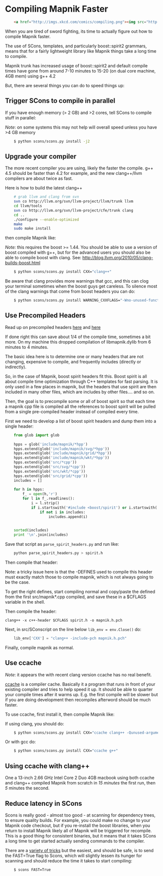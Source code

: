<!-- Name: FasterCompiling -->
<!-- Version: 11 -->
<!-- Last-Modified: 2011/08/11 07:29:20 -->
<!-- Author: springmeyer -->


# Compiling Mapnik Faster

```html
    <a href="http://imgs.xkcd.com/comics/compiling.png"><img src="http://imgs.xkcd.com/comics/compiling.png"></a>
```

When you are tired of sword fighting, its time to actually figure out how to compile Mapnik faster.
 

The use of SCons, templates, and particularly boost::spirit2 grammars, means that for a fairly lightweight library like Mapnik things take a long time to compile.

Mapnik trunk has increased usage of boost::spirit2 and default compile times have gone from around 7-10 minutes to 15-20 (on dual core machine, 4GB mem) using g++ 4.2

But, there are several things you can do to speed things up:

## Trigger SCons to compile in parallel
If you have enough memory (> 2 GB) and >2 cores, tell SCons to compile stuff in parallel:

*Note*: on some systems this may not help will overall speed unless you have >4 GB memory

```sh
    $ python scons/scons.py install -j2
```

## Upgrade your compiler
The more recent compiler you are using, likely the faster the compile. g++ 4.5 should be faster than 4.2 for example, and the new clang++/llvm compilers are about twice as fast.

Here is how to build the latest clang++

```sh
    # grab llvm and clang from svn
    svn co http://llvm.org/svn/llvm-project/llvm/trunk llvm
    cd llvm/tools
    svn co http://llvm.org/svn/llvm-project/cfe/trunk clang
    cd ..
    ./configure --enable-optimized
    make
    sudo make install
```

then compile Mapnik like:

*Note:* this requires the boost >= 1.44. You should be able to use a version of boost compiled with g++, but for the advanced users you should also be able to compile boost with clang. See: http://blog.llvm.org/2010/05/clang-builds-boost.html

```sh
    $ python scons/scons.py install CXX="clang++"
```

Be aware that clang provides more warnings that gcc, and this can clog your terminal sometimes when the boost guys get careless. To silence most of the clang warnings that come from boost headers you can do:

```sh
    $ python scons/scons.py install WARNING_CXXFLAGS="-Wno-unused-function -Wno-uninitialized -Wno-array-bounds -Wno-parentheses -Wno-char-subscripts"
```

## Use Precompiled Headers

Read up on precompiled headers [here](http://clang.llvm.org/docs/UsersManual.html#precompiledheaders) and [here](http://gcc.gnu.org/onlinedocs/gcc-4.0.4/gcc/Precompiled-Headers.html)

If done right this can save about 1/4 of the compile time, sometimes a bit more. On my machine this dropped compilation of libmapnik.dylib from 6 minutes to 4 minutes.

The basic idea here is to determine one or many headers that are not changing, expensive to compile, and frequently includes (directly or indirectly).

So, in the case of Mapnik, boost spirit headers fit this. Boost spirit is all about compile time optimization through C++ templates for fast parsing. It is only used in a few places in mapnik, but the headers that use spirit are then included in many other files, which are includes by other files.... and so on.

Then, the goal is to precompile some or all of boost spirit so that each time a mapnik cpp file is compiled all the references to boost spirit will be pulled from a single pre-compiled header instead of compiled every time.

First we need to develop a list of boost spirit headers and dump them into a single header:

```python
    from glob import glob
    
    hpps = glob('include/mapnik/*hpp')
    hpps.extend(glob('include/mapnik/svg/*hpp'))
    hpps.extend(glob('include/mapnik/grid/*hpp'))
    hpps.extend(glob('include/mapnik/wkt/*hpp'))
    hpps.extend(glob('src/*cpp'))
    hpps.extend(glob('src/svg/*cpp'))
    hpps.extend(glob('src/wkt/*cpp'))
    hpps.extend(glob('src/grid/*cpp'))
    includes = []
    
    for h in hpps:
        f_ = open(h,'r')
        for l in f_.readlines():
            i = l.strip()
            if i.startswith('#include <boost/spirit') or i.startswith('#include <boost/fusion'):
                if not i in includes:
                    includes.append(i)
    
    
    sorted(includes)
    print '\n'.join(includes)
```

Save that script as `parse_spirit_headers.py` and run like:

```sh
    python parse_spirit_headers.py > spirit.h
```

Then compile that header:

Note: a tricky issue here is that the -DEFINES used to compile this header must exactly match those to compile mapnik, which is not always going to be the case.

To get the right defines, start compiling normal and copy/paste the defined from the first src/mapnik*.cpp compiled, and save these in a $CFLAGS variable in the shell.

Then compile the header:

    clang++ -x c++-header $CFLAGS spirit.h -o mapnik.h.pch


Next, in src/SConscript on the line below `lib_env = env.Close()` do:

```python
    lib_env['CXX'] = "clang++ -include-pch mapnik.h.pch"
```

Finally, compile mapnik as normal.

## Use ccache

*Note*: it appears the with recent clang version ccache has no real benefit.

[ccache](http://ccache.samba.org/) is a compiler cache. Basically it a program that runs in front of your existing compiler and tries to help speed it up. It should be able to quarter your compile times after it warms up. E.g. the first compile will be slower but if you are doing development then recompiles afterword should be much faster.

To use ccache, first install it, then compile Mapnik like:

If using clang, you should do:

```sh
    $ python scons/scons.py install CXX="ccache clang++ -Qunused-arguments -fcolor-diagnostics"
```

Or with gcc do:

```sh
    $ python scons/scons.py install CXX="ccache g++"
```

## Using ccache with clang++

One a 13-inch 2.66 GHz Intel Core 2 Duo 4GB macbook using both ccache and clang++ compiled Mapnik from scratch in *15 minutes* the first run, then *5* minutes the second.

## Reduce latency in SCons
Scons is really good - almost too good - at scanning for dependency trees, to ensure quality builds. For example, you could make no change to your Mapnik code checkout, but if you re-install the boost libraries, when you return to install Mapnik likely all of Mapnik will be triggered for recompile. This is a good thing for consistent binaries, but it means that it takes SCons a long time to get started actually sending commands to the compiler.

There are a [variety of tricks](http://www.scons.org/wiki/GoFastButton) but the easiest, and should be safe, is to send the FAST=True flag to Scons, which will slightly lessen its hunger for scanning and should reduce the time it takes to start compiling:

```sh
    $ scons FAST=True
```